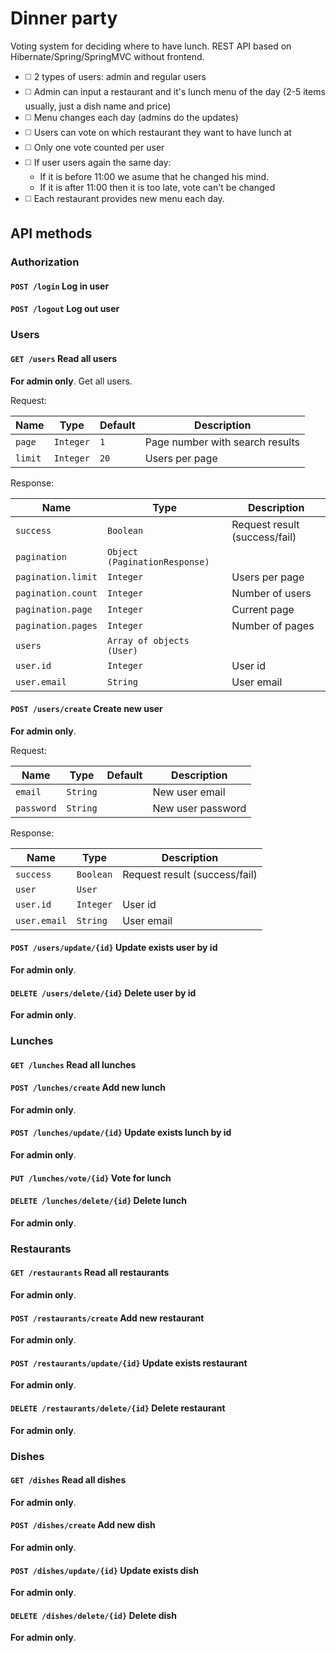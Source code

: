# Dinner party 

Voting system for deciding where to have lunch. REST API based on Hibernate/Spring/SpringMVC without frontend.

* :white_medium_square: 2 types of users: admin and regular users
* :white_medium_square: Admin can input a restaurant and it's lunch menu of the day (2-5 items usually, just a dish name and price)
* :white_medium_square: Menu changes each day (admins do the updates)
* :white_medium_square: Users can vote on which restaurant they want to have lunch at
* :white_medium_square: Only one vote counted per user
* :white_medium_square: If user users again the same day:
    - If it is before 11:00 we asume that he changed his mind.
    - If it is after 11:00 then it is too late, vote can't be changed
* :white_medium_square: Each restaurant provides new menu each day.

## API methods
### Authorization
#### `POST /login` Log in user
#### `POST /logout` Log out user

### Users

#### `GET /users` Read all users
**For admin only**. Get all users. 

Request:

Name          | Type                  | Default       | Description
------------  | -------------         | ------------- | -------------
`page`        | `Integer`             | `1`           | Page number with search results
`limit`       | `Integer`             | `20`          | Users per page 

Response:

Name                        | Type                          | Description
------------                | -------------                 | -------------
`success`                   | `Boolean`                     | Request result (success/fail)
`pagination`                | `Object (PaginationResponse)` |  
`pagination.limit`          | `Integer`                     | Users per page 
`pagination.count`     | `Integer`                     | Number of users
`pagination.page`    | `Integer`                     |  Current page
`pagination.pages` | `Integer`                     |  Number of pages
`users`                     | `Array of objects (User)`     |  
`user.id`                   | `Integer`                     | User id
`user.email`                 | `String`                      | User email


#### `POST /users/create` Create new user
**For admin only**.

Request:

Name          | Type                  | Default       | Description
------------  | -------------         | ------------- | -------------
`email`        | `String`             |            | New user email
`password`       | `String`             |           | New user password

Response:

Name                        | Type                          | Description
------------                | -------------                 | -------------
`success`                   | `Boolean`                     | Request result (success/fail)
`user`                     | `User`     |  
`user.id`                   | `Integer`                     | User id
`user.email`                 | `String`                      | User email


#### `POST /users/update/{id}` Update exists user by id
**For admin only**.
#### `DELETE /users/delete/{id}` Delete user by id
**For admin only**.
 
### Lunches
#### `GET /lunches` Read all lunches
#### `POST /lunches/create` Add new lunch
**For admin only**.
#### `POST /lunches/update/{id}` Update exists lunch by id
**For admin only**.
#### `PUT /lunches/vote/{id}` Vote for lunch
#### `DELETE /lunches/delete/{id}` Delete lunch
**For admin only**.

### Restaurants
#### `GET /restaurants` Read all restaurants
**For admin only**.
#### `POST /restaurants/create` Add new restaurant
**For admin only**.
#### `POST /restaurants/update/{id}` Update exists restaurant
**For admin only**.
#### `DELETE /restaurants/delete/{id}` Delete restaurant
**For admin only**.

### Dishes 
#### `GET /dishes` Read all dishes
**For admin only**.
#### `POST /dishes/create` Add new dish
**For admin only**.
#### `POST /dishes/update/{id}` Update exists dish
**For admin only**.
#### `DELETE /dishes/delete/{id}` Delete dish
**For admin only**.